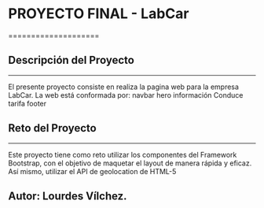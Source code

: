 # PROYECTO FINAL - LabCar
  ====================

## Descripción del Proyecto
---------------------------
El presente proyecto consiste en realiza la pagina web para la empresa LabCar.
La web está conformada por:
navbar
hero
información
Conduce
tarifa
footer


## Reto del Proyecto
--------------------
Este proyecto tiene como reto utilizar los componentes del Framework Bootstrap, con el objetivo de maquetar el layout de manera rápida y eficaz.
Así mismo, utilizar el API de geolocation de HTML-5


## Autor: Lourdes Vílchez.
